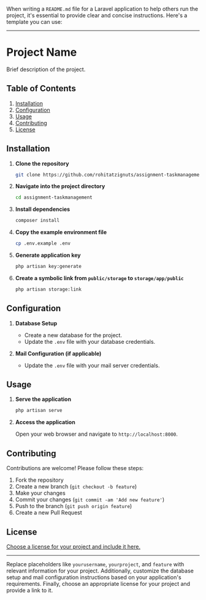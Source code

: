 When writing a `README.md` file for a Laravel application to help others run the project, it's essential to provide clear and concise instructions. Here's a template you can use:

---

# Project Name

Brief description of the project.

## Table of Contents

1. [Installation](#installation)
2. [Configuration](#configuration)
3. [Usage](#usage)
4. [Contributing](#contributing)
5. [License](#license)

## Installation

1. **Clone the repository**

   ```bash
   git clone https://github.com/rohitatzignuts/assignment-taskmanagement.git
   ```

2. **Navigate into the project directory**

   ```bash
   cd assignment-taskmanagement
   ```

3. **Install dependencies**

   ```bash
   composer install
   ```

4. **Copy the example environment file**

   ```bash
   cp .env.example .env
   ```

5. **Generate application key**

   ```bash
   php artisan key:generate
   ```

6. **Create a symbolic link from `public/storage` to `storage/app/public`**

   ```bash
   php artisan storage:link
   ```

## Configuration

1. **Database Setup**

   - Create a new database for the project.
   - Update the `.env` file with your database credentials.

2. **Mail Configuration (if applicable)**

   - Update the `.env` file with your mail server credentials.

## Usage

1. **Serve the application**

   ```bash
   php artisan serve
   ```

2. **Access the application**

   Open your web browser and navigate to `http://localhost:8000`.

## Contributing

Contributions are welcome! Please follow these steps:

1. Fork the repository
2. Create a new branch (`git checkout -b feature`)
3. Make your changes
4. Commit your changes (`git commit -am 'Add new feature'`)
5. Push to the branch (`git push origin feature`)
6. Create a new Pull Request

## License

[Choose a license for your project and include it here.](https://choosealicense.com/)

---

Replace placeholders like `yourusername`, `yourproject`, and `feature` with relevant information for your project. Additionally, customize the database setup and mail configuration instructions based on your application's requirements. Finally, choose an appropriate license for your project and provide a link to it.
